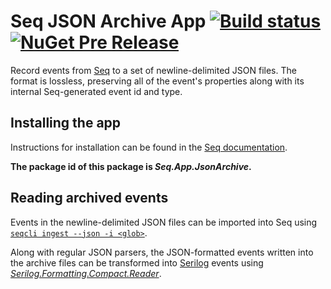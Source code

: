 # Seq JSON Archive App [![Build status](https://ci.appveyor.com/api/projects/status/3aq07d7prowagwgu?svg=true)](https://ci.appveyor.com/project/datalust/seq-app-jsonarchive) [![NuGet Pre Release](https://img.shields.io/nuget/vpre/Seq.App.JsonArchive.svg)](https://nuget.org/packages/Seq.App.JsonArchive)

Record events from [Seq](https://datalust.co) to a set of newline-delimited JSON files. The format is lossless, preserving all of the event's properties along with its internal Seq-generated event id and type.

## Installing the app

Instructions for installation can be found in the [Seq documentation](https://docs.datalust.co/docs/installing-seq-apps).

**The package id of this package is _Seq.App.JsonArchive_.**

## Reading archived events

Events in the newline-delimited JSON files can be imported into Seq using [`seqcli ingest --json -i <glob>`](https://github.com/datalust/seqcli#ingest).

Along with regular JSON parsers, the JSON-formatted events written into the archive files can be transformed into [Serilog](https://serilog.net) events using [_Serilog.Formatting.Compact.Reader_](https://github.com/serilog/serilog-formatting-compact-reader).

